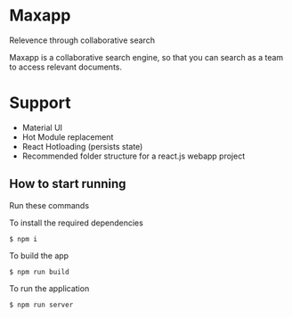 # Maxapp
Relevence through collaborative search

Maxapp is a collaborative search engine, so that you can search as a team to access relevant documents.

# Support

- Material UI
- Hot Module replacement
- React Hotloading (persists state)
- Recommended folder structure for a react.js webapp project

## How to start running
Run these commands

To install the required dependencies

	$ npm i

To build the app

	$ npm run build

To run the application

	$ npm run server
